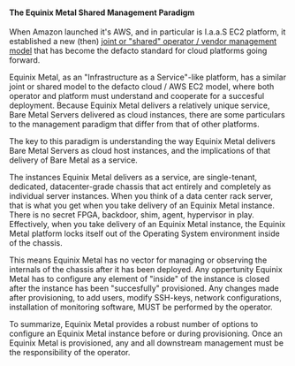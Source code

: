 #### The Equinix Metal Shared Management Paradigm

When Amazon launched it's AWS, and in particular is I.a.a.S EC2 platform, it established a new (then) [joint or "shared" operator / vendor management model](https://aws.amazon.com/compliance/shared-responsibility-model/) that has become the defacto standard for cloud platforms going forward.

Equinix Metal, as an "Infrastructure as a Service"-like platform, has a similar joint or shared model to the defacto cloud / AWS EC2 model, where both operator and platform must understand and cooperate for a succesful deployment. Because Equinix Metal delivers a relatively unique service, Bare Metal Servers delivered as cloud instances, there are some particulars to the management paradigm that differ from that of other platforms.

The key to this paradigm is understanding the way Equinix Metal delivers Bare Metal Servers as cloud host instances, and the implications of that delivery of Bare Metal as a service.

The instances Equinix Metal delivers as a service, are single-tenant, dedicated, datacenter-grade chassis that act entirely and completely as individual server instances. When you think of a data center rack server, that is what you get when you take delivery of an Equinix Metal instance. There is no secret FPGA, backdoor, shim, agent, hypervisor in play. Effectively, when you take delivery of an Equinix Metal instance, the Equinix Metal platform locks itself out of the Operating System environment inside of the chassis. 

This means Equinix Metal has no vector for managing or observing the internals of the chassis after it has been deployed. Any oppertunity Equinix Metal has to configure any element of "inside" of the instance is closed after the instance has been "succesfully" provisioned. Any changes made after provisioning, to add users, modify SSH-keys, network configurations, installation of monitoring software, MUST be performed by the operator. 

To summarize, Equinix Metal provides a robust number of options to configure an Equinix Metal instance before or during provisioning. Once an Equinix Metal is provisioned, any and all downstream management must be the responsibility of the operator. 